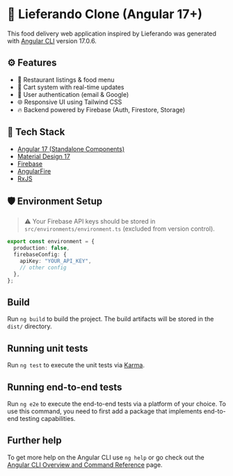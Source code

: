 # 🚚 Lieferando Clone (Angular 17+)

This food delivery web application inspired by Lieferando was generated with [Angular CLI](https://github.com/angular/angular-cli) version 17.0.6.

## ⚙️ Features

- 🍔 Restaurant listings & food menu
- 🛒 Cart system with real-time updates
- 🔐 User authentication (email & Google)
- 🌐 Responsive UI using Tailwind CSS
- 🔥 Backend powered by Firebase (Auth, Firestore, Storage)

## 🚀 Tech Stack

- [Angular 17 (Standalone Components)](https://angular.dev/)
- [Material Design 17](https://v17.material.angular.dev/)
- [Firebase](https://firebase.google.com/)
- [AngularFire](https://github.com/angular/angularfire)
- [RxJS](https://rxjs.dev/)

## 🛡️ Environment Setup

> ⚠️ Your Firebase API keys should be stored in `src/environments/environment.ts` (excluded from version control).

```ts
export const environment = {
  production: false,
  firebaseConfig: {
    apiKey: "YOUR_API_KEY",
    // other config
  },
};
```

## Build

Run `ng build` to build the project. The build artifacts will be stored in the `dist/` directory.

## Running unit tests

Run `ng test` to execute the unit tests via [Karma](https://karma-runner.github.io).

## Running end-to-end tests

Run `ng e2e` to execute the end-to-end tests via a platform of your choice. To use this command, you need to first add a package that implements end-to-end testing capabilities.

## Further help

To get more help on the Angular CLI use `ng help` or go check out the [Angular CLI Overview and Command Reference](https://angular.io/cli) page.
